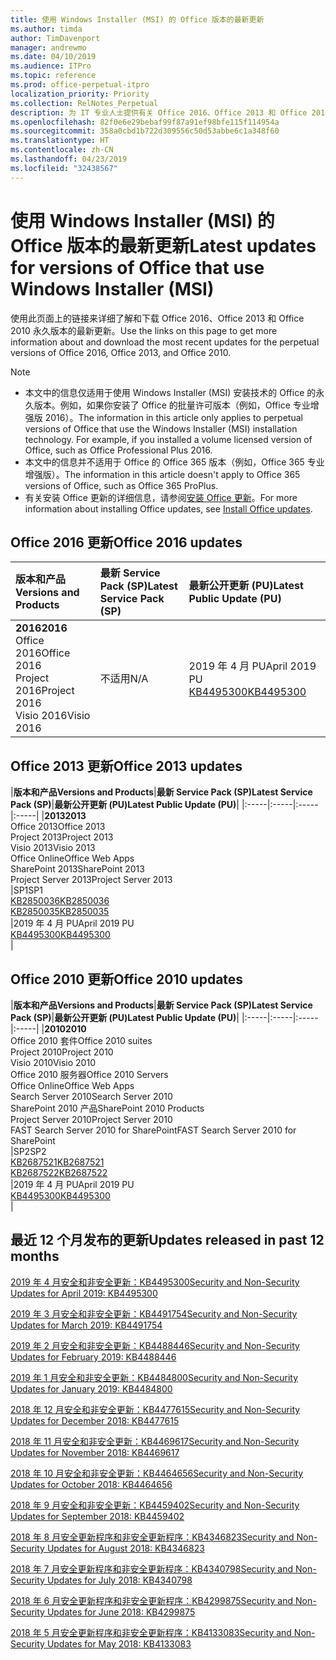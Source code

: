 ```yaml
---
title: 使用 Windows Installer (MSI) 的 Office 版本的最新更新
ms.author: timda
author: TimDavenport
manager: andrewmo
ms.date: 04/10/2019
ms.audience: ITPro
ms.topic: reference
ms.prod: office-perpetual-itpro
localization_priority: Priority
ms.collection: RelNotes_Perpetual
description: 为 IT 专业人士提供有关 Office 2016、Office 2013 和 Office 2010 永久版本的最新更新信息的链接
ms.openlocfilehash: 82f0e6e29bebaf99f87a91ef98bfe115f114954a
ms.sourcegitcommit: 358a0cbd1b722d309556c50d53abbe6c1a348f60
ms.translationtype: HT
ms.contentlocale: zh-CN
ms.lasthandoff: 04/23/2019
ms.locfileid: "32438567"
---
```

# <a name="latest-updates-for-versions-of-office-that-use-windows-installer-msi"></a><span data-ttu-id="9e0b1-103">使用 Windows Installer (MSI) 的 Office 版本的最新更新</span><span class="sxs-lookup"><span data-stu-id="9e0b1-103">Latest updates for versions of Office that use Windows Installer (MSI)</span></span>

<span data-ttu-id="9e0b1-104">使用此页面上的链接来详细了解和下载 Office 2016、Office 2013 和 Office 2010 永久版本的最新更新。</span><span class="sxs-lookup"><span data-stu-id="9e0b1-104">Use the links on this page to get more information about and download the most recent updates for the perpetual versions of Office 2016, Office 2013, and Office 2010.</span></span>
  
 
> [!NOTE]
> - <span data-ttu-id="9e0b1-p101">本文中的信息仅适用于使用 Windows Installer (MSI) 安装技术的 Office 的永久版本。例如，如果你安装了 Office 的批量许可版本（例如，Office 专业增强版 2016）。</span><span class="sxs-lookup"><span data-stu-id="9e0b1-p101">The information in this article only applies to perpetual versions of Office that use the Windows Installer (MSI) installation technology. For example, if you installed a volume licensed version of Office, such as Office Professional Plus 2016.</span></span>
> - <span data-ttu-id="9e0b1-107">本文中的信息并不适用于 Office 的 Office 365 版本（例如，Office 365 专业增强版）。</span><span class="sxs-lookup"><span data-stu-id="9e0b1-107">The information in this article doesn't apply to Office 365 versions of Office, such as Office 365 ProPlus.</span></span>
> - <span data-ttu-id="9e0b1-108">有关安装 Office 更新的详细信息，请参阅[安装 Office 更新](https://support.office.com/article/2ab296f3-7f03-43a2-8e50-46de917611c5)。</span><span class="sxs-lookup"><span data-stu-id="9e0b1-108">For more information about installing Office updates, see [Install Office updates](https://support.office.com/article/2ab296f3-7f03-43a2-8e50-46de917611c5).</span></span> 


## <a name="office-2016-updates"></a><span data-ttu-id="9e0b1-109">Office 2016 更新</span><span class="sxs-lookup"><span data-stu-id="9e0b1-109">Office 2016 updates</span></span>

|<span data-ttu-id="9e0b1-110">**版本和产品**</span><span class="sxs-lookup"><span data-stu-id="9e0b1-110">**Versions and Products**</span></span>|<span data-ttu-id="9e0b1-111">**最新 Service Pack (SP)**</span><span class="sxs-lookup"><span data-stu-id="9e0b1-111">**Latest Service Pack (SP)**</span></span>|<span data-ttu-id="9e0b1-112">**最新公开更新 (PU)**</span><span class="sxs-lookup"><span data-stu-id="9e0b1-112">**Latest Public Update (PU)**</span></span>|
|:-----|:-----|:-----|
|<span data-ttu-id="9e0b1-113">**2016**</span><span class="sxs-lookup"><span data-stu-id="9e0b1-113">**2016**</span></span> <br/> <span data-ttu-id="9e0b1-114">Office 2016</span><span class="sxs-lookup"><span data-stu-id="9e0b1-114">Office 2016</span></span>  <br/> <span data-ttu-id="9e0b1-115">Project 2016</span><span class="sxs-lookup"><span data-stu-id="9e0b1-115">Project 2016</span></span>  <br/> <span data-ttu-id="9e0b1-116">Visio 2016</span><span class="sxs-lookup"><span data-stu-id="9e0b1-116">Visio 2016</span></span>  <br/> |<span data-ttu-id="9e0b1-117">不适用</span><span class="sxs-lookup"><span data-stu-id="9e0b1-117">N/A</span></span>  <br/> |<span data-ttu-id="9e0b1-118">2019 年 4 月 PU</span><span class="sxs-lookup"><span data-stu-id="9e0b1-118">April 2019 PU</span></span>  <br/> [<span data-ttu-id="9e0b1-119">KB4495300</span><span class="sxs-lookup"><span data-stu-id="9e0b1-119">KB4495300</span></span>](https://support.microsoft.com/help/4495300) <br/> |
   
## <a name="office-2013-updates"></a><span data-ttu-id="9e0b1-120">Office 2013 更新</span><span class="sxs-lookup"><span data-stu-id="9e0b1-120">Office 2013 updates</span></span>

|<span data-ttu-id="9e0b1-121">**版本和产品**</span><span class="sxs-lookup"><span data-stu-id="9e0b1-121">**Versions and Products**</span></span>|<span data-ttu-id="9e0b1-122">**最新 Service Pack (SP)**</span><span class="sxs-lookup"><span data-stu-id="9e0b1-122">**Latest Service Pack (SP)**</span></span>|<span data-ttu-id="9e0b1-123">**最新公开更新 (PU)**</span><span class="sxs-lookup"><span data-stu-id="9e0b1-123">**Latest Public Update (PU)**</span></span>|
|:-----|:-----|:-----|:-----|
|<span data-ttu-id="9e0b1-124">**2013**</span><span class="sxs-lookup"><span data-stu-id="9e0b1-124">**2013**</span></span> <br/> <span data-ttu-id="9e0b1-125">Office 2013</span><span class="sxs-lookup"><span data-stu-id="9e0b1-125">Office 2013</span></span>  <br/> <span data-ttu-id="9e0b1-126">Project 2013</span><span class="sxs-lookup"><span data-stu-id="9e0b1-126">Project 2013</span></span>  <br/> <span data-ttu-id="9e0b1-127">Visio 2013</span><span class="sxs-lookup"><span data-stu-id="9e0b1-127">Visio 2013</span></span>  <br/> <span data-ttu-id="9e0b1-128">Office Online</span><span class="sxs-lookup"><span data-stu-id="9e0b1-128">Office Web Apps</span></span>  <br/> <span data-ttu-id="9e0b1-129">SharePoint 2013</span><span class="sxs-lookup"><span data-stu-id="9e0b1-129">SharePoint 2013</span></span>  <br/> <span data-ttu-id="9e0b1-130">Project Server 2013</span><span class="sxs-lookup"><span data-stu-id="9e0b1-130">Project Server 2013</span></span>  <br/> |<span data-ttu-id="9e0b1-131">SP1</span><span class="sxs-lookup"><span data-stu-id="9e0b1-131">SP1</span></span> <br/> [<span data-ttu-id="9e0b1-132">KB2850036</span><span class="sxs-lookup"><span data-stu-id="9e0b1-132">KB2850036</span></span>](https://support.microsoft.com/kb/2850036) <br/>[<span data-ttu-id="9e0b1-133">KB2850035</span><span class="sxs-lookup"><span data-stu-id="9e0b1-133">KB2850035</span></span>](https://support.microsoft.com/kb/2850035) <br/> |<span data-ttu-id="9e0b1-134">2019 年 4 月 PU</span><span class="sxs-lookup"><span data-stu-id="9e0b1-134">April 2019 PU</span></span>  <br/> [<span data-ttu-id="9e0b1-135">KB4495300</span><span class="sxs-lookup"><span data-stu-id="9e0b1-135">KB4495300</span></span>](https://support.microsoft.com/help/4495300) <br/> |
   
## <a name="office-2010-updates"></a><span data-ttu-id="9e0b1-136">Office 2010 更新</span><span class="sxs-lookup"><span data-stu-id="9e0b1-136">Office 2010 updates</span></span>

|<span data-ttu-id="9e0b1-137">**版本和产品**</span><span class="sxs-lookup"><span data-stu-id="9e0b1-137">**Versions and Products**</span></span>|<span data-ttu-id="9e0b1-138">**最新 Service Pack (SP)**</span><span class="sxs-lookup"><span data-stu-id="9e0b1-138">**Latest Service Pack (SP)**</span></span>|<span data-ttu-id="9e0b1-139">**最新公开更新 (PU)**</span><span class="sxs-lookup"><span data-stu-id="9e0b1-139">**Latest Public Update (PU)**</span></span>|
|:-----|:-----|:-----|:-----|
|<span data-ttu-id="9e0b1-140">**2010**</span><span class="sxs-lookup"><span data-stu-id="9e0b1-140">**2010**</span></span> <br/> <span data-ttu-id="9e0b1-141">Office 2010 套件</span><span class="sxs-lookup"><span data-stu-id="9e0b1-141">Office 2010 suites</span></span>  <br/> <span data-ttu-id="9e0b1-142">Project 2010</span><span class="sxs-lookup"><span data-stu-id="9e0b1-142">Project 2010</span></span>  <br/> <span data-ttu-id="9e0b1-143">Visio 2010</span><span class="sxs-lookup"><span data-stu-id="9e0b1-143">Visio 2010</span></span>  <br/> <span data-ttu-id="9e0b1-144">Office 2010 服务器</span><span class="sxs-lookup"><span data-stu-id="9e0b1-144">Office 2010 Servers</span></span>  <br/> <span data-ttu-id="9e0b1-145">Office Online</span><span class="sxs-lookup"><span data-stu-id="9e0b1-145">Office Web Apps</span></span>  <br/> <span data-ttu-id="9e0b1-146">Search Server 2010</span><span class="sxs-lookup"><span data-stu-id="9e0b1-146">Search Server 2010</span></span>  <br/> <span data-ttu-id="9e0b1-147">SharePoint 2010 产品</span><span class="sxs-lookup"><span data-stu-id="9e0b1-147">SharePoint 2010 Products</span></span>  <br/> <span data-ttu-id="9e0b1-148">Project Server 2010</span><span class="sxs-lookup"><span data-stu-id="9e0b1-148">Project Server 2010</span></span>  <br/> <span data-ttu-id="9e0b1-149">FAST Search Server 2010 for SharePoint</span><span class="sxs-lookup"><span data-stu-id="9e0b1-149">FAST Search Server 2010 for SharePoint</span></span>  <br/> |<span data-ttu-id="9e0b1-150">SP2</span><span class="sxs-lookup"><span data-stu-id="9e0b1-150">SP2</span></span> <br/>[<span data-ttu-id="9e0b1-151">KB2687521</span><span class="sxs-lookup"><span data-stu-id="9e0b1-151">KB2687521</span></span>](https://support.microsoft.com/kb/2687521) <br/> [<span data-ttu-id="9e0b1-152">KB2687522</span><span class="sxs-lookup"><span data-stu-id="9e0b1-152">KB2687522</span></span>](https://support.microsoft.com/kb/2687522) <br/> |<span data-ttu-id="9e0b1-153">2019 年 4 月 PU</span><span class="sxs-lookup"><span data-stu-id="9e0b1-153">April 2019 PU</span></span> <br/>[<span data-ttu-id="9e0b1-154">KB4495300</span><span class="sxs-lookup"><span data-stu-id="9e0b1-154">KB4495300</span></span>](https://support.microsoft.com/help/4495300) <br/>|
   

   
## <a name="updates-released-in-past-12-months"></a><span data-ttu-id="9e0b1-155">最近 12 个月发布的更新</span><span class="sxs-lookup"><span data-stu-id="9e0b1-155">Updates released in past 12 months</span></span>

[<span data-ttu-id="9e0b1-156">2019 年 4 月安全和非安全更新：KB4495300</span><span class="sxs-lookup"><span data-stu-id="9e0b1-156">Security and Non-Security Updates for April 2019: KB4495300</span></span>](https://support.microsoft.com/zh-CN/help/4495300)

[<span data-ttu-id="9e0b1-157">2019 年 3 月安全和非安全更新：KB4491754</span><span class="sxs-lookup"><span data-stu-id="9e0b1-157">Security and Non-Security Updates for March 2019: KB4491754</span></span>](https://support.microsoft.com/zh-CN/help/4491754) 

[<span data-ttu-id="9e0b1-158">2019 年 2 月安全和非安全更新：KB4488446</span><span class="sxs-lookup"><span data-stu-id="9e0b1-158">Security and Non-Security Updates for February 2019: KB4488446</span></span>](https://support.microsoft.com/help/4488446)

[<span data-ttu-id="9e0b1-159">2019 年 1 月安全和非安全更新：KB4484800</span><span class="sxs-lookup"><span data-stu-id="9e0b1-159">Security and Non-Security Updates for January 2019: KB4484800</span></span>](https://support.microsoft.com/help/4484800)

[<span data-ttu-id="9e0b1-160">2018 年 12 月安全和非安全更新：KB4477615</span><span class="sxs-lookup"><span data-stu-id="9e0b1-160">Security and Non-Security Updates for December 2018: KB4477615</span></span>](https://support.microsoft.com/help/4477615)

[<span data-ttu-id="9e0b1-161">2018 年 11 月安全和非安全更新：KB4469617</span><span class="sxs-lookup"><span data-stu-id="9e0b1-161">Security and Non-Security Updates for November 2018: KB4469617</span></span>](https://support.microsoft.com/help/4469617)

[<span data-ttu-id="9e0b1-162">2018 年 10 月安全和非安全更新：KB4464656</span><span class="sxs-lookup"><span data-stu-id="9e0b1-162">Security and Non-Security Updates for October 2018: KB4464656</span></span>](https://support.microsoft.com/help/4464656)

[<span data-ttu-id="9e0b1-163">2018 年 9 月安全和非安全更新：KB4459402</span><span class="sxs-lookup"><span data-stu-id="9e0b1-163">Security and Non-Security Updates for September 2018: KB4459402</span></span>](https://support.microsoft.com/help/4459402) 

[<span data-ttu-id="9e0b1-164">2018 年 8 月安全更新程序和非安全更新程序：KB4346823</span><span class="sxs-lookup"><span data-stu-id="9e0b1-164">Security and Non-Security Updates for August 2018: KB4346823</span></span>](https://support.microsoft.com/help/4346823)   

[<span data-ttu-id="9e0b1-165">2018 年 7 月安全更新程序和非安全更新程序：KB4340798</span><span class="sxs-lookup"><span data-stu-id="9e0b1-165">Security and Non-Security Updates for July 2018: KB4340798</span></span>](https://support.microsoft.com/help/4340798)   

[<span data-ttu-id="9e0b1-166">2018 年 6 月安全更新程序和非安全更新程序：KB4299875</span><span class="sxs-lookup"><span data-stu-id="9e0b1-166">Security and Non-Security Updates for June 2018: KB4299875</span></span>](https://support.microsoft.com/help/4299875)  

[<span data-ttu-id="9e0b1-167">2018 年 5 月安全更新程序和非安全更新程序：KB4133083</span><span class="sxs-lookup"><span data-stu-id="9e0b1-167">Security and Non-Security Updates for May 2018: KB4133083 </span></span>](https://support.microsoft.com/zh-CN/help/4133083)
  
 
  
 
  

  
   
  
